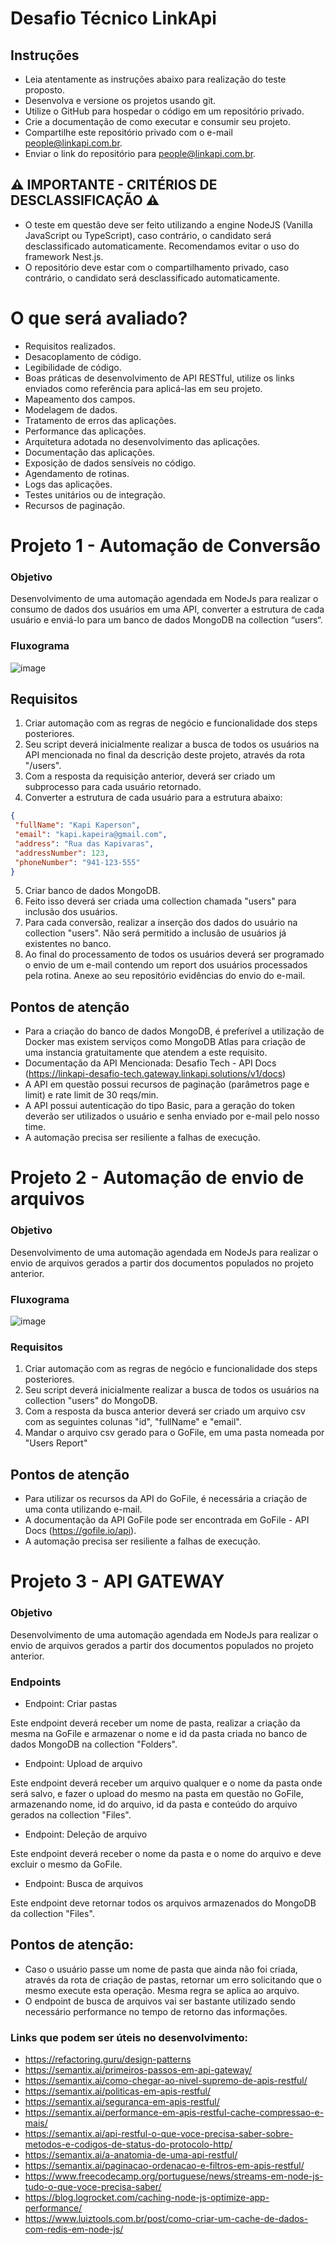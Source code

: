 # Desafio Técnico LinkApi
## Instruções
- Leia atentamente as instruções abaixo para realização do teste proposto.
- Desenvolva e versione os projetos usando git.
- Utilize o GitHub para hospedar o código em um repositório privado.
- Crie a documentação de como executar e consumir seu projeto.
- Compartilhe este repositório privado com o e-mail people@linkapi.com.br.
- Enviar o link do repositório para people@linkapi.com.br.

## ⚠ IMPORTANTE - CRITÉRIOS DE DESCLASSIFICAÇÃO ⚠

- O teste em questão deve ser feito utilizando a engine NodeJS (Vanilla JavaScript ou
TypeScript), caso contrário, o candidato será desclassificado automaticamente. Recomendamos evitar o uso do framework Nest.js.
- O repositório deve estar com o compartilhamento privado, caso contrário, o candidato será
desclassificado automaticamente.

# O que será avaliado?
- Requisitos realizados.
- Desacoplamento de código.
- Legibilidade de código.
- Boas práticas de desenvolvimento de API RESTful, utilize os links enviados como referência para aplicá-las em seu projeto.
- Mapeamento dos campos.
- Modelagem de dados.
- Tratamento de erros das aplicações.
- Performance das aplicações.
- Arquitetura adotada no desenvolvimento das aplicações.
- Documentação das aplicações.
- Exposição de dados sensíveis no código.
- Agendamento de rotinas.
- Logs das aplicações.
- Testes unitários ou de integração.
- Recursos de paginação.

# Projeto 1 - Automação de Conversão

### Objetivo
Desenvolvimento de uma automação agendada em NodeJs para realizar o consumo de dados dos usuários
em uma API, converter a estrutura de cada usuário e enviá-lo para um banco de dados MongoDB na
collection “users“.
### Fluxograma

![image](./automacao-conversao.png)

## Requisitos
1. Criar automação com as regras de negócio e funcionalidade dos steps posteriores.
2. Seu script deverá inicialmente realizar a busca de todos os usuários na API mencionada no final da
descrição deste projeto, através da rota "/users".
3. Com a resposta da requisição anterior, deverá ser criado um subprocesso para cada usuário
retornado.
4. Converter a estrutura de cada usuário para a estrutura abaixo:
```json
{
 "fullName": "Kapi Kaperson",
 "email": "kapi.kapeira@gmail.com",
 "address": "Rua das Kapivaras",
 "addressNumber": 123,
 "phoneNumber": "941-123-555"
}
```
5. Criar banco de dados MongoDB.
6. Feito isso deverá ser criada uma collection chamada "users" para inclusão dos usuários.
7. Para cada conversão, realizar a inserção dos dados do usuário na collection "users". Não será permitido a inclusão de usuários já existentes no banco.
8. Ao final do processamento de todos os usuários deverá ser programado o envio de um e-mail contendo um report dos usuários processados pela rotina. Anexe ao seu repositório evidências do envio do e-mail.

## Pontos de atenção
- Para a criação do banco de dados MongoDB, é preferível a utilização de Docker mas existem serviços
como MongoDB Atlas para criação de uma instancia gratuitamente que atendem a este requisito.
- Documentação da API Mencionada: Desafio Tech - API Docs (https://linkapi-desafio-tech.gateway.linkapi.solutions/v1/docs)
- A API em questão possui recursos de paginação (parâmetros page e limit) e rate limit de 30 reqs/min.
- A API possui autenticação do tipo Basic, para a geração do token deverão ser utilizados o usuário e senha enviado por e-mail pelo nosso time.
- A automação precisa ser resiliente a falhas de execução.



# Projeto 2 - Automação de envio de arquivos
### Objetivo
Desenvolvimento de uma automação agendada em NodeJs para realizar o envio de arquivos gerados a
partir dos documentos populados no projeto anterior.
### Fluxograma

![image](./automacao-arquivos.png)

### Requisitos
1. Criar automação com as regras de negócio e funcionalidade dos steps posteriores.
2. Seu script deverá inicialmente realizar a busca de todos os usuários na collection "users" do
MongoDB.
3. Com a resposta da busca anterior deverá ser criado um arquivo csv com as seguintes colunas "id",
"fullName" e "email".
4. Mandar o arquivo csv gerado para o GoFile, em uma pasta nomeada por "Users Report"


## Pontos de atenção
- Para utilizar os recursos da API do GoFile, é necessária a criação de uma conta utilizando e-mail.
- A documentação da API GoFile pode ser encontrada em GoFile - API Docs (https://gofile.io/api).
- A automação precisa ser resiliente a falhas de execução.

# Projeto 3 - API GATEWAY
### Objetivo
Desenvolvimento de uma automação agendada em NodeJs para realizar o envio de arquivos gerados a
partir dos documentos populados no projeto anterior.

### Endpoints

- Endpoint: Criar pastas

Este endpoint deverá receber um nome de pasta, realizar a criação da mesma na GoFile e armazenar o
nome e id da pasta criada no banco de dados MongoDB na collection "Folders".

- Endpoint: Upload de arquivo

Este endpoint deverá receber um arquivo qualquer e o nome da pasta onde será salvo, e fazer o upload do
mesmo na pasta em questão no GoFile, armazenando nome, id do arquivo, id da pasta e conteúdo do arquivo gerados na
collection "Files". 

- Endpoint: Deleção de arquivo

Este endpoint deverá receber o nome da pasta e o nome do arquivo e deve excluir o mesmo da GoFile.

- Endpoint: Busca de arquivos

Este endpoint deve retornar todos os arquivos armazenados do MongoDB da collection "Files".


## Pontos de atenção:

- Caso o usuário passe um nome de pasta que ainda não foi criada, através da rota de criação de pastas,
retornar um erro solicitando que o mesmo execute esta operação. Mesma regra se aplica ao arquivo.
- O endpoint de busca de arquivos vai ser bastante utilizado sendo necessário performance no tempo de retorno das informações. 

### Links que podem ser úteis no desenvolvimento:

- https://refactoring.guru/design-patterns
- https://semantix.ai/primeiros-passos-em-api-gateway/
- https://semantix.ai/como-chegar-ao-nivel-supremo-de-apis-restful/
- https://semantix.ai/politicas-em-apis-restful/
- https://semantix.ai/seguranca-em-apis-restful/
- https://semantix.ai/performance-em-apis-restful-cache-compressao-e-mais/
- https://semantix.ai/api-restful-o-que-voce-precisa-saber-sobre-metodos-e-codigos-de-status-do-protocolo-http/
- https://semantix.ai/a-anatomia-de-uma-api-restful/
- https://semantix.ai/paginacao-ordenacao-e-filtros-em-apis-restful/
- https://www.freecodecamp.org/portuguese/news/streams-em-node-js-tudo-o-que-voce-precisa-saber/
- https://blog.logrocket.com/caching-node-js-optimize-app-performance/
- https://www.luiztools.com.br/post/como-criar-um-cache-de-dados-com-redis-em-node-js/

